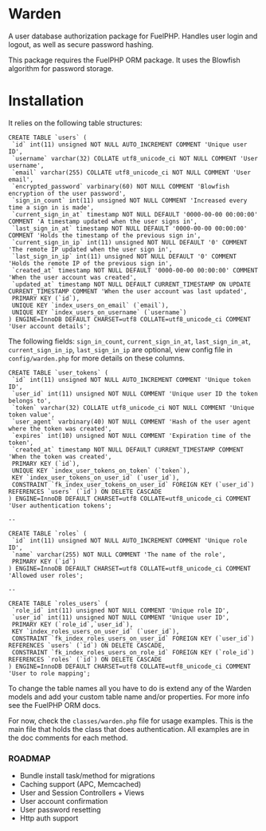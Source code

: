 # Warden

A user database authorization package for FuelPHP.
Handles user login and logout, as well as secure password hashing.

This package requires the FuelPHP ORM package.
It uses the Blowfish algorithm for password storage.

# Installation

It relies on the following table structures:

    CREATE TABLE `users` (
     `id` int(11) unsigned NOT NULL AUTO_INCREMENT COMMENT 'Unique user ID',
     `username` varchar(32) COLLATE utf8_unicode_ci NOT NULL COMMENT 'User username',
     `email` varchar(255) COLLATE utf8_unicode_ci NOT NULL COMMENT 'User email',
     `encrypted_password` varbinary(60) NOT NULL COMMENT 'Blowfish encryption of the user password',
     `sign_in_count` int(11) unsigned NOT NULL COMMENT 'Increased every time a sign in is made',
     `current_sign_in_at` timestamp NOT NULL DEFAULT '0000-00-00 00:00:00' COMMENT 'A timestamp updated when the user signs in',
     `last_sign_in_at` timestamp NOT NULL DEFAULT '0000-00-00 00:00:00' COMMENT 'Holds the timestamp of the previous sign in',
     `current_sign_in_ip` int(11) unsigned NOT NULL DEFAULT '0' COMMENT 'The remote IP updated when the user sign in',
     `last_sign_in_ip` int(11) unsigned NOT NULL DEFAULT '0' COMMENT 'Holds the remote IP of the previous sign in',
     `created_at` timestamp NOT NULL DEFAULT '0000-00-00 00:00:00' COMMENT 'When the user account was created',
     `updated_at` timestamp NOT NULL DEFAULT CURRENT_TIMESTAMP ON UPDATE CURRENT_TIMESTAMP COMMENT 'When the user account was last updated',
     PRIMARY KEY (`id`),
     UNIQUE KEY `index_users_on_email` (`email`),
     UNIQUE KEY `index_users_on_username` (`username`)
    ) ENGINE=InnoDB DEFAULT CHARSET=utf8 COLLATE=utf8_unicode_ci COMMENT 'User account details';

The following fields: `sign_in_count`, `current_sign_in_at`, `last_sign_in_at`, `current_sign_in_ip`, `last_sign_in_ip` are optional, view config file in `config/warden.php` for more details on these columns.


    CREATE TABLE `user_tokens` (
     `id` int(11) unsigned NOT NULL AUTO_INCREMENT COMMENT 'Unique token ID',
     `user_id` int(11) unsigned NOT NULL COMMENT 'Unique user ID the token belongs to',
     `token` varchar(32) COLLATE utf8_unicode_ci NOT NULL COMMENT 'Unique token value',
     `user_agent` varbinary(40) NOT NULL COMMENT 'Hash of the user agent where the token was created',
     `expires` int(10) unsigned NOT NULL COMMENT 'Expiration time of the token',
     `created_at` timestamp NOT NULL DEFAULT CURRENT_TIMESTAMP COMMENT 'When the token was created',
     PRIMARY KEY (`id`),
     UNIQUE KEY `index_user_tokens_on_token` (`token`),
     KEY `index_user_tokens_on_user_id` (`user_id`),
     CONSTRAINT `fk_index_user_tokens_on_user_id` FOREIGN KEY (`user_id`) REFERENCES `users` (`id`) ON DELETE CASCADE
    ) ENGINE=InnoDB DEFAULT CHARSET=utf8 COLLATE=utf8_unicode_ci COMMENT 'User authentication tokens';

    --

    CREATE TABLE `roles` (
     `id` int(11) unsigned NOT NULL AUTO_INCREMENT COMMENT 'Unique role ID',
     `name` varchar(255) NOT NULL COMMENT 'The name of the role',
     PRIMARY KEY (`id`)
    ) ENGINE=InnoDB DEFAULT CHARSET=utf8 COLLATE=utf8_unicode_ci COMMENT 'Allowed user roles';

    --

    CREATE TABLE `roles_users` (
     `role_id` int(11) unsigned NOT NULL COMMENT 'Unique role ID',
     `user_id` int(11) unsigned NOT NULL COMMENT 'Unique user ID',
     PRIMARY KEY (`role_id`,`user_id`),
     KEY `index_roles_users_on_user_id` (`user_id`),
     CONSTRAINT `fk_index_roles_users_on_user_id` FOREIGN KEY (`user_id`) REFERENCES `users` (`id`) ON DELETE CASCADE,
     CONSTRAINT `fk_index_roles_users_on_role_id` FOREIGN KEY (`role_id`) REFERENCES `roles` (`id`) ON DELETE CASCADE
    ) ENGINE=InnoDB DEFAULT CHARSET=utf8 COLLATE=utf8_unicode_ci COMMENT 'User to role mapping';


To change the table names all you have to do is extend any of the Warden models and add
your custom table name and/or properties. For more info see the FuelPHP ORM docs.

For now, check the `classes/warden.php` file for usage examples. This is the main
file that holds the class that does authentication. All examples are in the doc
comments for each method.

### ROADMAP
+ Bundle install task/method for migrations
+ Caching support (APC, Memcached)
+ User and Session Controllers + Views
+ User account confirmation
+ User password resetting
+ Http auth support